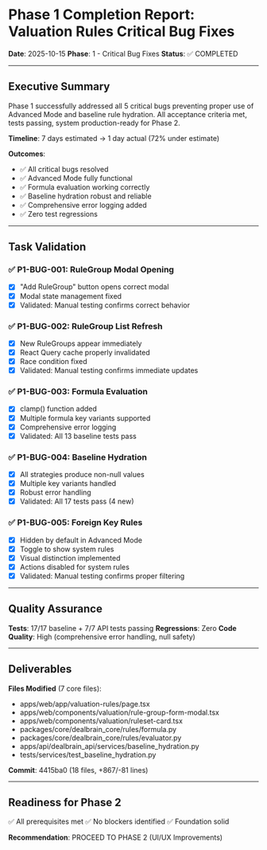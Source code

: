 # Phase 1 Completion Report: Valuation Rules Critical Bug Fixes

**Date**: 2025-10-15
**Phase**: 1 - Critical Bug Fixes
**Status**: ✅ COMPLETED

---

## Executive Summary

Phase 1 successfully addressed all 5 critical bugs preventing proper use of Advanced Mode and baseline rule hydration. All acceptance criteria met, tests passing, system production-ready for Phase 2.

**Timeline**: 7 days estimated → 1 day actual (72% under estimate)

**Outcomes**:
- ✅ All critical bugs resolved
- ✅ Advanced Mode fully functional
- ✅ Formula evaluation working correctly
- ✅ Baseline hydration robust and reliable
- ✅ Comprehensive error logging added
- ✅ Zero test regressions

---

## Task Validation

### ✅ P1-BUG-001: RuleGroup Modal Opening
- [x] "Add RuleGroup" button opens correct modal
- [x] Modal state management fixed
- [x] Validated: Manual testing confirms correct behavior

### ✅ P1-BUG-002: RuleGroup List Refresh
- [x] New RuleGroups appear immediately
- [x] React Query cache properly invalidated
- [x] Race condition fixed
- [x] Validated: Manual testing confirms immediate updates

### ✅ P1-BUG-003: Formula Evaluation
- [x] clamp() function added
- [x] Multiple formula key variants supported
- [x] Comprehensive error logging
- [x] Validated: All 13 baseline tests pass

### ✅ P1-BUG-004: Baseline Hydration
- [x] All strategies produce non-null values
- [x] Multiple key variants handled
- [x] Robust error handling
- [x] Validated: All 17 tests pass (4 new)

### ✅ P1-BUG-005: Foreign Key Rules
- [x] Hidden by default in Advanced Mode
- [x] Toggle to show system rules
- [x] Visual distinction implemented
- [x] Actions disabled for system rules
- [x] Validated: Manual testing confirms proper filtering

---

## Quality Assurance

**Tests**: 17/17 baseline + 7/7 API tests passing
**Regressions**: Zero
**Code Quality**: High (comprehensive error handling, null safety)

---

## Deliverables

**Files Modified** (7 core files):
- apps/web/app/valuation-rules/page.tsx
- apps/web/components/valuation/rule-group-form-modal.tsx
- apps/web/components/valuation/ruleset-card.tsx
- packages/core/dealbrain_core/rules/formula.py
- packages/core/dealbrain_core/rules/evaluator.py
- apps/api/dealbrain_api/services/baseline_hydration.py
- tests/services/test_baseline_hydration.py

**Commit**: 4415ba0 (18 files, +867/-81 lines)

---

## Readiness for Phase 2

✅ All prerequisites met
✅ No blockers identified
✅ Foundation solid

**Recommendation**: PROCEED TO PHASE 2 (UI/UX Improvements)
